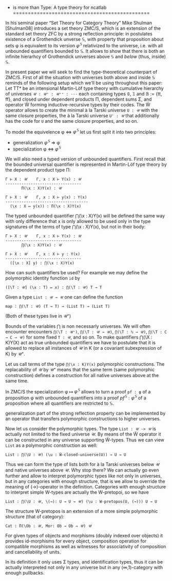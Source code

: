 * is more than Type: A type theory for ncatlab
==============================================

In his seminal paper “Set Theory for Category Theory” Mike Shulman [Shulman08] introduces
a set theory ZMC/S, which is an extension of the standard set theory ZFC by a strong reflection
principle: in postulates existence of a Grothendick unverse 𝕊, with property that proposition
about sets φ is equivalent to its version $φ^𝕊$ relativized to the universe, i.e. with all
unbounded quantifiers bounded to 𝕊. It allows to show that there is both an infinite hierarhcy
of Grothendick universes above 𝕊 and _below_ (thus, inside) 𝕊.

In present paper we will seek to find the type-theoretical counterpart of ZMC/S. First of all
the situation with universes both above and inside 𝕊 reminds of the following setup which we'll
be using throughout this paper:
Let TT* be an intensional Martin-Löf type theory with cumulative hierarchy of universes
`𝒰 : 𝒰⁺ : 𝒰⁺⁺ : ···` each containing types 𝟘, 𝟙 and 𝔹 := {tt, ff}, and closed under dependent
products Π, dependent sums Σ, and operator Ẅ forming inductive-recursive types by their codes.
The Ẅ operator allows to create the minimal à la Tarski universe `U : 𝒰` with the same closure
properties, the à la Tarski universe `U' : 𝒰` that additionally has the code for `U` and the
same closure properties, and so on.

To model the equivelence φ ⇔ $φ^𝕊$ let us first split it into two principles:
- generalization $φ^𝕊$ ⇒ φ
- specialization φ ⇔ $φ^𝕊$

We will also need a typed version of unbounded quantifiers. First recall that the bounded
universal quantifier is represented in Martin-Löf type theory by the dependent product type
П:

```
Γ ⊢ X : 𝒰    Γ, x : X ⊢ Y(x) : 𝒰
---------------------------------
       П(\x : X)Y(x) : 𝒰

Γ ⊢ X : 𝒰    Γ, x : X ⊢ y(x) : Y(x)
------------------------------------
  (\x : X ↦ y(x)) : П(\x : X)Y(x)
```

The typed unbounded quantifier ⋂(\x : X)Y(x) will be defined the same way
with only difference that x is only allowed to be used only in the type
signatures of the terms of type ⋂(\x : X)Y(x), but not in their body:
```
Γ ⊢ X : 𝒰    Γ, x : X ⊢ Y(x) : 𝒰
---------------------------------
       ⋂(\x : X)Y(x) : 𝒰

Γ ⊢ X : 𝒰    Γ, x : X ⊢ y : Y(x)
---------------------------------
  ([\x : X] y) : ⋂(\x : X)Y(x)
```

How can such quantifiers be used? For example we may define
the polymorphic identity function `id` by
```
([\T : 𝒰] (\x : T) ↦ x) : ⋂(\T : 𝒰) T → T
```

Given a type `List : 𝒰 → 𝒰` one can define the function
```
map : ⋂(\T : 𝒰) (T → T) → (List T) → (List T)
```

(Both of these types live in 𝒰⁺)

Bounds of the variables ⋂ is non necessarly universes. We will
often encounter encounters `⋂(\T : 𝒰⁺)`, `⋂(\T : 𝒰 → 𝒰)`, `⋂(\T : ℕ → 𝒰)`, `⋂(\T : C → C → 𝒰)`
for some fixed `T : 𝒰`, and so on. To make quantifiers ⋂(\X : K)Y(X) act as true unbounded
quantifiers we have to postulate that it is allowed to replace all instances of 𝒰 in K (or a
covariant subexpression of K) by 𝒰⁺.

Let us call terms of the type `⋂(\x : K)Y(x)` polymorphic constructions. The replacability of
𝒰 by 𝒰⁺ means that the same term (same polymorphic construction) defines a construction for
all native universes above at the same time.

In ZMC/S the specialization φ ↦ $φ^𝕊$ allows to turn a proof `pf : φ` of a proposition φ
with unbounded quantifiers into a proof $pf^𝕊 : φ^𝕊$ of a proposition where all quantifiers
are restricted to 𝕊.


generalization
part of the strong reflection property can be implemented by an operator that transfers
polymorphic constructions to higher universes.


Now let us consider
the polymorphic types. The type `List : 𝒰 -> 𝒰` is actually not limited to the fixed universe
𝒰. By means of the Ẅ operator it can be constructed in any universe supporting Ẅ-types.
Thus we can view `List` as a polymorphic construction as well:
```
List : ⋂(\U : 𝒰) (\u : Ẅ-closed-universe(U)) → U → U
```

Thus we can form the type of lists both for à la Tarski universes below 𝒰 and native universes
above 𝒰. Why stop there? We can actually go even further and allow to interpret polymorphic
types like not only in universes, but in any categories with enough structure, that is we allow
to override the meaning of (→)-operator in the definition. Categories with enough structure
to interpret simple W-types are actually the W-pretopoi, so we have

```
List : ⋂(\U : 𝒰, \(→): U → U → 𝒰) (\u : W-pretopos(U, (→))) U → U
```

The structure W-pretopos is an extension of a more simple polymorphic structure
(that of category):
```
Cat : П(\Ob : 𝒰, Mor: Ob → Ob → 𝒰) 𝒰
```

For given types of objects and morphisms (doubly indexed over objects) it provides
id-morphisms for every object, composition operation for compatible morphisms as well
as witnesses for associativity of composition and cancellability of units.

In its definition it only uses Σ types, and identification types, thus it can be actually
interpreted not only in any universe but in any (∞,1)-category with enough pullbacks.